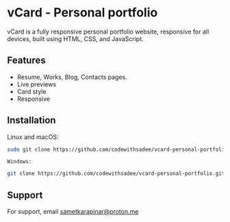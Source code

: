 
# vCard - Personal portfolio
vCard is a fully responsive personal portfolio website, responsive for all devices, built using HTML, CSS, and JavaScript.







## Features

- Resume, Works, Blog, Contacts pages.
- Live previews
- Card style
- Responsive


## Installation

Linux and macOS:
```bash
sudo git clone https://github.com/codewithsadee/vcard-personal-portfolio.git
```
    Windows:
```bash
git clone https://github.com/codewithsadee/vcard-personal-portfolio.git
```
    
## Support

For support, email sametkarapinar@proton.me

